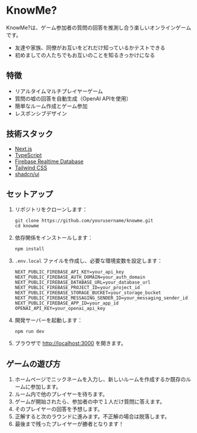 # KnowMe?

KnowMe?は、ゲーム参加者の質問の回答を推測し合う楽しいオンラインゲームです。
- 友達や家族、同僚がお互いをどれだけ知っているかテストできる
- 初めましての人たちでもお互いのことを知るきっかけになる

## 特徴

- リアルタイムマルチプレイヤーゲーム
- 質問の嘘の回答を自動生成（OpenAI APIを使用）
- 簡単なルーム作成とゲーム参加
- レスポンシブデザイン

## 技術スタック

- [Next.js](https://nextjs.org/)
- [TypeScript](https://www.typescriptlang.org/)
- [Firebase Realtime Database](https://firebase.google.com/products/realtime-database)
- [Tailwind CSS](https://tailwindcss.com/)
- [shadcn/ui](https://ui.shadcn.com/)

## セットアップ

1. リポジトリをクローンします：
   ```
   git clone https://github.com/yourusername/knowme.git
   cd knowme
   ```

2. 依存関係をインストールします：
   ```
   npm install
   ```

3. `.env.local` ファイルを作成し、必要な環境変数を設定します：
   ```
   NEXT_PUBLIC_FIREBASE_API_KEY=your_api_key
   NEXT_PUBLIC_FIREBASE_AUTH_DOMAIN=your_auth_domain
   NEXT_PUBLIC_FIREBASE_DATABASE_URL=your_database_url
   NEXT_PUBLIC_FIREBASE_PROJECT_ID=your_project_id
   NEXT_PUBLIC_FIREBASE_STORAGE_BUCKET=your_storage_bucket
   NEXT_PUBLIC_FIREBASE_MESSAGING_SENDER_ID=your_messaging_sender_id
   NEXT_PUBLIC_FIREBASE_APP_ID=your_app_id
   OPENAI_API_KEY=your_openai_api_key
   ```

4. 開発サーバーを起動します：
   ```
   npm run dev
   ```

5. ブラウザで [http://localhost:3000](http://localhost:3000) を開きます。

## ゲームの遊び方

1. ホームページでニックネームを入力し、新しいルームを作成するか既存のルームに参加します。
2. ルーム内で他のプレイヤーを待ちます。
3. ゲームが開始されたら、参加者の中で１人だけ質問に答えます。
4. そのプレイヤーの回答を予想します。
5. 正解すると次のラウンドに進みます。不正解の場合は脱落します。
6. 最後まで残ったプレイヤーが勝者となります！
